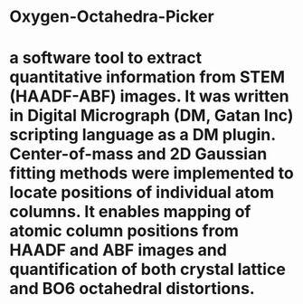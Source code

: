 # Oxygen-Octahedra-Picker
# a software tool to extract quantitative information from STEM (HAADF-ABF) images. It was written in Digital Micrograph (DM, Gatan Inc) scripting language as a DM plugin. Center-of-mass and 2D Gaussian fitting methods were implemented to locate positions of individual atom columns. It enables mapping of atomic column positions from HAADF and ABF images and quantification of both crystal lattice and BO6 octahedral distortions.

